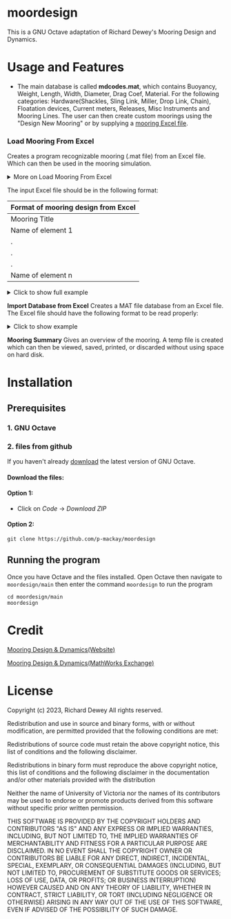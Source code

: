 # moordesign

This is a GNU Octave adaptation of Richard Dewey's Mooring Design and Dynamics. 

# Usage and Features
- The main database is called **mdcodes.mat**, which contains Buoyancy, Weight, 
Length, Width, Diameter, Drag Coef, Material. For the following categories: 
Hardware(Shackles, Sling Link, Miller, Drop Link, Chain), Floatation devices,
Current meters, Releases, Misc Instruments and Mooring Lines. The user can
then create custom moorings using the "Design New Mooring" or by supplying 
a [mooring Excel file](#load-mooring-from-excel).

### Load Mooring From Excel
Creates a program recognizable mooring (.mat file) from an Excel file. Which can then
be used in the mooring simulation. 
<details>
    <summary>More on Load Mooring From Excel</summary>
It works by comparing the names from the first column of the Excel file
to the names that are in the database(mdcodes.mat). If an element in the Excel file is not in 
the database then you will be prompted to provide the information for that element,
it will then be added to the database. (by default it will update mdcodes.mat)
</details>

The input Excel file should be in the following format:

| Format of mooring design from Excel |
|-------------------------------------|
| Mooring Title |
| Name of element 1 |
| . |
| . |
| . |
| Name of element n |

<details>
    <summary>Click to show full example</summary>

| Mooring Title |
|------|
| 4 Vinies on 3/4" Polysteel |
| 1/2" Shackle |
| 1/2" Shackle |
| SBE37 |
| 1/2" Shackle |
| 1/2" Sling Link2 |
| 7/16" Shackle |
| 1/4" Tenex |
| 7/16" Shackle |
| 1/2" Shackle |
| AF36↑ w WH600+SBE37 ODO |
| 1/2" Shackle |
| 1/2" Shackle |
| SeapHox in Frame |
| 1/2" Shackle |
| 1/2" Shackle |
| Miller C212 |
| 1/2" Shackle |
| 1/2" Sling Link |
| 7/16" Shackle |
| 5/16" Amsteel II+ |
| 7/16" Shackle |
| 1/2" Shackle |
| SB30 |
| 1/2" Shackle |
| SM2M+ in Frame |
| 1/2" Shackle |
| 1/2" Shackle |
| SM2M+ in Frame |
| 1/2" Shackle |
| 1/2" Shackle |
| Aquadopp↓+SBE37 |
| 1/2" Shackle |
| 1/2" Shackle |
| Miller C212 |
| 1/2" Shackle |
| 1/2" Sling Link |
| 7/16" Shackle |
| 5/16" Amsteel II+ |
| 7/16" Shackle |
| 1/2" Shackle |
| AF44↑ w WH150+SBE37 ODO |
| 1/2" Shackle |
| 1/2" Shackle |
| MillerC3 |
| 1/2" Shackle |
| 5/8" Shackle |
| AR861 B2S |
| Drop Link |
| 1" Polysteel |
| 7/8" Shackle |
| 1" Chain |

</details>

**Import Database from Excel**
Creates a MAT file database from an Excel file. 
The Excel file should have the following format to be read properly:

<details>
    <summary>Click to show example</summary>

The top row is not needed it is only for illustration purposes. But the values 
    of Buoyancy, Weight, ... should correspond with the order in the Excel file.
| Shown for illustration | Buoyancy | Weight | Length | Width | Diameter | Drag Coef | Material |
|------------------------|----------|--------|--------|-------|----------|-----------|----------|

| Format of input Excel Database |        |   |   |   |   |     |   |
|--------------------------------|--------|---|---|---|---|-----|---|
| Hardware     |        |   |   |   |   |     |   |
| 7/16" Shackle | -0.194 | 0 | 4 | 3 | 0 | 1.3 | 1 |
| 7/16" Shackle | -0.194 | 0 | 4 | 3 | 0 | 1.3 | 1 |
| 7/16" Shackle | -0.194 | 0 | 4 | 3 | 0 | 1.3 | 1 |
| Flotation     |        |   |   |   |   |     |   |
| WB-17 | 18 | 10 | 60 | 0 | 43.2 | 1 | 1 |
| WB-17 | 18 | 10 | 60 | 0 | 43.2 | 1 | 1 |
| WB-17 | 18 | 10 | 60 | 0 | 43.2 | 1 | 1 |
| Current Meters     |        |   |   |   |   |     |   |
| ADP in Frame | . | . | . | . | . | . | . |
| ADP in Frame | . | . | . | . | . | . | . |
| ADP in Frame | . | . | . | . | . | . | . |
| Releases     |        |   |   |   |   |     |   |
| AR861 | . | . | . | . | . | . | . |
| AR861 | . | . | . | . | . | . | . |
| AR861 | . | . | . | . | . | . | . |
| Miscellaneous     |        |   |   |   |   |     |   |
| SM2M+ in Frame | . | . | . | . | . | . | . |
| SM2M+ in Frame | . | . | . | . | . | . | . |
| SM2M+ in Frame | . | . | . | . | . | . | . |
| Mooring Lines     |        |   |   |   |   |     |   |
| 5/16" Amsteel | . | . | . | . | . | . | . |
| 5/16" Amsteel | . | . | . | . | . | . | . |
| 5/16" Amsteel | . | . | . | . | . | . | . |

</details>

**Mooring Summary**
Gives an overview of the mooring. A temp file is created which can then be viewed, 
saved, printed, or discarded without using space on hard disk.

# Installation
## Prerequisites 
### 1. GNU Octave
### 2. files from github 
If you haven't already [download](https://octave.org/download) the latest version of 
GNU Octave.
#### Download the files:
#### Option 1: 
- Click on *Code* -> *Download ZIP* 

#### Option 2: 
`git clone https://github.com/p-mackay/moordesign`

## Running the program
Once you have Octave and the files installed. Open Octave then navigate to `moordesign/main` then enter the
command `moordesign` to run the program
```
cd moordesign/main 
moordesign
```

# Credit

[Mooring Design & Dynamics(Website)](http://web.uvic.ca/~rdewey/mooring/moordyn.php)

[Mooring Design & Dynamics(MathWorks Exchange)](http://web.uvic.ca/~rdewey/mooring/moordyn.php)


# License
Copyright (c) 2023, Richard Dewey
All rights reserved.

Redistribution and use in source and binary forms, with or without
modification, are permitted provided that the following conditions are met:

Redistributions of source code must retain the above copyright notice, this
list of conditions and the following disclaimer.

Redistributions in binary form must reproduce the above copyright notice,
this list of conditions and the following disclaimer in the documentation
and/or other materials provided with the distribution

Neither the name of University of Victoria nor the names of its
contributors may be used to endorse or promote products derived from this
software without specific prior written permission.

THIS SOFTWARE IS PROVIDED BY THE COPYRIGHT HOLDERS AND CONTRIBUTORS "AS IS"
AND ANY EXPRESS OR IMPLIED WARRANTIES, INCLUDING, BUT NOT LIMITED TO, THE
IMPLIED WARRANTIES OF MERCHANTABILITY AND FITNESS FOR A PARTICULAR PURPOSE ARE
DISCLAIMED. IN NO EVENT SHALL THE COPYRIGHT OWNER OR CONTRIBUTORS BE LIABLE
FOR ANY DIRECT, INDIRECT, INCIDENTAL, SPECIAL, EXEMPLARY, OR CONSEQUENTIAL
DAMAGES (INCLUDING, BUT NOT LIMITED TO, PROCUREMENT OF SUBSTITUTE GOODS OR
SERVICES; LOSS OF USE, DATA, OR PROFITS; OR BUSINESS INTERRUPTION) HOWEVER
CAUSED AND ON ANY THEORY OF LIABILITY, WHETHER IN CONTRACT, STRICT LIABILITY,
OR TORT (INCLUDING NEGLIGENCE OR OTHERWISE) ARISING IN ANY WAY OUT OF THE USE
OF THIS SOFTWARE, EVEN IF ADVISED OF THE POSSIBILITY OF SUCH DAMAGE.

